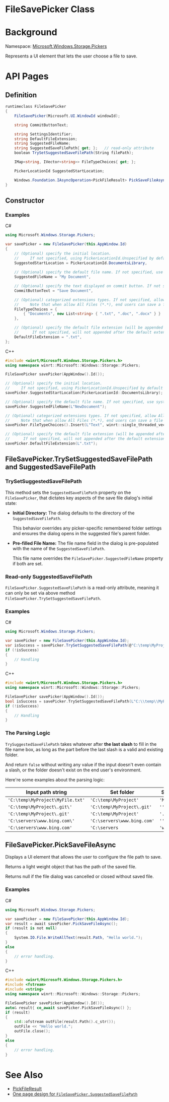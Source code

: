 FileSavePicker Class
===

# Background

Namespace: [Microsoft.Windows.Storage.Pickers](./Microsoft.Windows.Storage.Pickers.md)

Represents a UI element that lets the user choose a file to save.

# API Pages

## Definition

```C#
runtimeclass FileSavePicker
{
    FileSavePicker(Microsoft.UI.WindowId windowId);

    string CommitButtonText;

    string SettingsIdentifier;
    string DefaultFileExtension;
    string SuggestedFileName;
    string SuggestedSaveFilePath{ get; };   // read-only attribute
    boolean TrySetSuggestedSaveFilePath(String filePath);

    IMap<string, IVector<string>> FileTypeChoices{ get; };

    PickerLocationId SuggestedStartLocation;

    Windows.Foundation.IAsyncOperation<PickFileResult> PickSaveFileAsync();
}
```

## Constructor

### Examples
C#

```C#
using Microsoft.Windows.Storage.Pickers;

var savePicker = new FileSavePicker(this.AppWindow.Id)
{
    // (Optional) specify the initial location.
    //     If not specified, using PickerLocationId.Unspecified by default.
    SuggestedStartLocation = PickerLocationId.DocumentsLibrary,
    
    // (Optional) specify the default file name. If not specified, use system default.
    SuggestedFileName = "My Document",

    // (Optional) specify the text displayed on commit button. If not specified, use system default.
    CommitButtonText = "Save Document",

    // (Optional) categorized extensions types. If not specified, allow All Files (*.*)
    //     Note that when allow All Files (*.*), end users can save a file without extension.
    FileTypeChoices = {
        { "Documents", new List<string> { ".txt", ".doc", ".docx" } }
    },

    // (Optional) specify the default file extension (will be appended after the default file name).
    //      If not specified, will not appended after the default extension.
    DefaultFileExtension = ".txt",
};
```

C++

```C++
#include <winrt/Microsoft.Windows.Storage.Pickers.h>
using namespace winrt::Microsoft::Windows::Storage::Pickers;

FileSavePicker savePicker(AppWindow().Id());

// (Optional) specify the initial location.
//     If not specified, using PickerLocationId.Unspecified by default
savePicker.SuggestedStartLocation(PickerLocationId::DocumentsLibrary);

// (Optional) specify the default file name. If not specified, use system default.
savePicker.SuggestedFileName(L"NewDocument");

// (Optional) categorized extensions types. If not specified, allow All Files (*.*)
//     Note that when allow All Files (*.*), end users can save a file without extension.
savePicker.FileTypeChoices().Insert(L"Text", winrt::single_threaded_vector<winrt::hstring>({ L".txt" }));

// (Optional) specify the default file extension (will be appended after the default file name).
//      If not specified, will not appended after the default extension.
savePicker.DefaultFileExtension(L".txt");
```

## FileSavePicker.TrySetSuggestedSaveFilePath and SuggestedSaveFilePath

### TrySetSuggestedSaveFilePath

This method sets the `SuggestedSaveFilePath` property on the `FileSavePicker`, that dictates key aspects 
of the save file dialog's initial state:

*   **Initial Directory:** The dialog defaults to the directory of the `SuggestedSaveFilePath`. 

    This behavior overrides any picker-specific remembered folder settings and ensures the dialog 
    opens in the suggested file's parent folder.

*   **Pre-filled File Name:** The file name field in the dialog is pre-populated with the name of 
the `SuggestedSaveFilePath`. 

    This file name overrides the `FileSavePicker.SuggestedFileName` property if both are set.

### Read-only SuggestedSaveFilePath

`FileSavePicker.SuggestedSaveFilePath` is a read-only attribute, meaning it can only be set via 
above method `FileSavePicker.TrySetSuggestedSaveFilePath`.

### Examples
C#
```C#
using Microsoft.Windows.Storage.Pickers;

var savePicker = new FileSavePicker(this.AppWindow.Id);
var isSuccess = savePicker.TrySetSuggestedSaveFilePath(@"C:\temp\MyProject\MyFile.txt");
if (!isSuccess)
{
    // Handling
}
```

C++
```C++
#include <winrt/Microsoft.Windows.Storage.Pickers.h>
using namespace winrt::Microsoft::Windows::Storage::Pickers;

FileSavePicker savePicker(AppWindow().Id());
bool isSuccess = savePicker.TrySetSuggestedSaveFilePath(L"C:\\temp\\MyProject\\MyFile.txt");
if (!isSuccess)
{
    // Handling
}
```

### The Parsing Logic

`TrySuggestedSaveFilePath` takes whatever after **the last slash** to fill in the file name box,
as long as the part before the last slash is a valid and existing folder. 

And return `false` without writing any value if the input doesn't even contain a slash, 
or the folder doesn't exist on the end user's environment.

Here're some examples about the parsing logic:

|Input path string | Set folder | Set file name |
|------------------|------------|---------------|
|`'C:\temp\MyProject\MyFile.txt'`|`'C:\temp\MyProject'`| `'MyFile.txt'`|
|`'C:\temp\MyProject\.git\'`|`'C:\temp\MyProject\.git'`| `''`|
|`'C:\temp\MyProject\.git'`|`'C:\temp\MyProject'`| `'.git'`|
|`'C:\servers\www.bing.com\'`|`'C:\servers\www.bing.com'`| `''`|
|`'C:\servers\www.bing.com'`|`'C:\servers`| `'www.bing.com'`|

## FileSavePicker.PickSaveFileAsync

Displays a UI element that allows the user to configure the file path to save.

Returns a light weight object that has the path of the saved file.

Returns null if the file dialog was cancelled or closed without saved file.

### Examples

C#

```C#
using Microsoft.Windows.Storage.Pickers;

var savePicker = new FileSavePicker(this.AppWindow.Id);
var result = await savePicker.PickSaveFileAsync();
if (result is not null)
{
    System.IO.File.WriteAllText(result.Path, "Hello world.");
}
else
{
    // error handling.
}
```

C++

```C++
#include <winrt/Microsoft.Windows.Storage.Pickers.h>
#include <fstream>
#include <string>
using namespace winrt::Microsoft::Windows::Storage::Pickers;

FileSavePicker savePicker(AppWindow().Id());
auto& result{ co_await savePicker.PickSaveFileAsync() };
if (result)
{
    std::ofstream outFile(result.Path().c_str());
    outFile << "Hello world.";
    outFile.close();
}
else
{
    // error handling.
}
```

# See Also

* [PickFileResult](./PickFileResult.md)
* [One page design for `FileSavePicker.SuggestedSaveFilePath`](./FileSavePicker.SuggestedSaveFilePath.md)